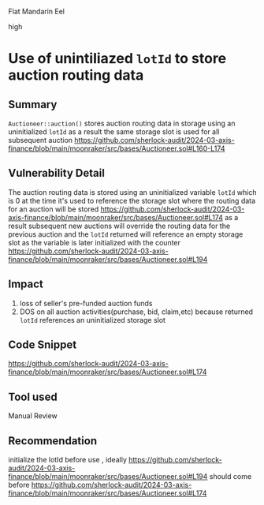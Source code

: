 Flat Mandarin Eel

high

# Use of unintiliazed `lotId` to store auction routing data

## Summary

`Auctioneer::auction()`  stores auction routing data in storage using an uninitialized `lotId`  as a result the same storage slot is used for all subsequent auction
https://github.com/sherlock-audit/2024-03-axis-finance/blob/main/moonraker/src/bases/Auctioneer.sol#L160-L174

## Vulnerability Detail

The auction routing data is stored using an uninitialized variable `lotId`  which is 0 at the time it's used to reference the storage slot where the routing data for an auction will be stored
https://github.com/sherlock-audit/2024-03-axis-finance/blob/main/moonraker/src/bases/Auctioneer.sol#L174
as a result subsequent new auctions will override the routing data for the previous auction and the `lotId` returned will reference an empty storage slot as the variable is later initialized with the counter
https://github.com/sherlock-audit/2024-03-axis-finance/blob/main/moonraker/src/bases/Auctioneer.sol#L194  

## Impact

1. loss of seller's pre-funded auction funds
2. DOS on all auction activities(purchase, bid, claim,etc) because returned `lotId` references an uninitialized storage slot

## Code Snippet

https://github.com/sherlock-audit/2024-03-axis-finance/blob/main/moonraker/src/bases/Auctioneer.sol#L174

## Tool used

Manual Review

## Recommendation
initialize the lotId before use , ideally 
https://github.com/sherlock-audit/2024-03-axis-finance/blob/main/moonraker/src/bases/Auctioneer.sol#L194
 should come before 
https://github.com/sherlock-audit/2024-03-axis-finance/blob/main/moonraker/src/bases/Auctioneer.sol#L174
